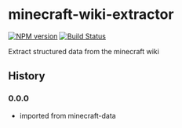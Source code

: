 # minecraft-wiki-extractor
[![NPM version](https://img.shields.io/npm/v/minecraft-wiki-extractor.svg)](http://npmjs.com/package/minecraft-wiki-extractor)
[![Build Status](https://img.shields.io/circleci/project/PrismarineJS/minecraft-wiki-extractor/master.svg)](https://circleci.com/gh/PrismarineJS/minecraft-wiki-extractor)


Extract structured data from the minecraft wiki

## History

### 0.0.0

* imported from minecraft-data